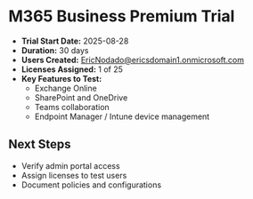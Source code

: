 # M365 Business Premium Trial

- **Trial Start Date:** 2025-08-28  
- **Duration:** 30 days  
- **Users Created:** EricNodado@ericsdomain1.onmicrosoft.com
- **Licenses Assigned:** 1 of 25 
- **Key Features to Test:**
  - Exchange Online
  - SharePoint and OneDrive
  - Teams collaboration
  - Endpoint Manager / Intune device management

## Next Steps
- Verify admin portal access
- Assign licenses to test users
- Document policies and configurations
